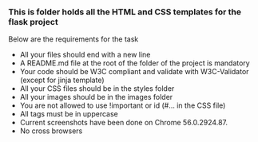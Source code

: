 <h3> This is folder holds all the HTML and CSS templates for the flask project </h3>
<p> Below are the requirements for the task </p>
<ul>
<li>All your files should end with a new line</li>
<li>A README.md file at the root of the folder of the project is mandatory</li>
<li>Your code should be W3C compliant and validate with W3C-Validator (except for jinja template)</li>
<li>All your CSS files should be in the styles folder</li>
<li>All your images should be in the images folder</li>
<li>You are not allowed to use !important or id (#... in the CSS file)</li>
<li>All tags must be in uppercase</li>
<li>Current screenshots have been done on Chrome 56.0.2924.87.</li>
<li>No cross browsers</li>
</ul>
